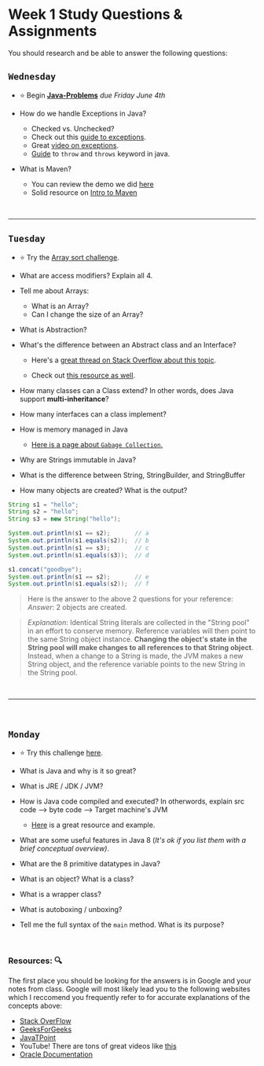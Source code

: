 # Week 1 Study Questions & Assignments
You should research and be able to answer the following questions:

## `Wednesday`
- :star: Begin [**Java-Problems**](https://classroom.github.com/a/DNzxX6Hm) *due Friday June 4th*

- How do we handle Exceptions in Java?
   - Checked vs. Unchecked?  
   - Check out this [guide to exceptions](https://www.protechtraining.com/content/java_fundamentals_tutorial-exceptions).
   - Great [video on exceptions](https://www.youtube.com/watch?v=8WTVLa1Xtsk).
   - [Guide](https://www.geeksforgeeks.org/throw-throws-java/) to `throw` and `throws` keyword in java.

-  What is Maven?
   - You can review the demo we did [here](https://github.com/210517-Enterprise/demos/blob/main/week1/maven.md)
   - Solid resource on [Intro to Maven](https://www.studytonight.com/maven/introduction-to-maven)

<br>

<hr>

## `Tuesday`
- :star: Try the [Array sort challenge](https://github.com/210517-Enterprise/demos/blob/main/week1/FirstJavaProject/src/com/revature/E/arrays/ArrayChallenge.java).

- What are access modifiers? Explain all 4.

- Tell me about Arrays:
   - What is an Array?
   - Can I change the size of an Array?

- What is Abstraction?

- What's the difference between an Abstract class and an Interface?
   - Here's a [great thread on Stack Overflow about this topic](https://stackoverflow.com/questions/479142/when-to-use-an-interface-instead-of-an-abstract-class-and-vice-versa).

   - Check out [this resource as well](https://www.geeksforgeeks.org/difference-between-abstract-class-and-interface-in-java/).

- How many classes can a Class extend? In other words, does Java support **multi-inheritance**?

- How many interfaces can a class implement?

- How is memory managed in Java
   - [Here is a page about `Gabage Collection`.](https://www.geeksforgeeks.org/garbage-collection-java/#:~:text=Garbage%20collector%20is%20best%20example,memory%20by%20destroying%20unreachable%20objects.)

- Why are Strings immutable in Java?

- What is the difference between String, StringBuilder, and StringBuffer 

- How many objects are created? What is the output?
```java
String s1 = "hello";
String s2 = "hello";
String s3 = new String("hello");

System.out.println(s1 == s2);       // a
System.out.println(s1.equals(s2));  // b
System.out.println(s1 == s3);       // c
System.out.println(s1.equals(s3));  // d

s1.concat("goodbye");
System.out.println(s1 == s2);       // e
System.out.println(s1.equals(s2));  // f
```

> Here is the answer to the above 2 questions for your reference: <br>
> *Answer*: 2 objects are created.

> *Explanation*: Identical String literals are collected in the "String pool" in an effort to conserve memory. Reference variables will then point to the same String object instance. **Changing the object's state in the String pool will make changes to all references to that String object**. Instead, when a change to a String is made, the JVM makes a new String object, and the reference variable points to the new String in the String pool.

<br>

<hr>

<br>

## `Monday`

- :star: Try this challenge [here](https://github.com/210517-Enterprise/demos/blob/main/week1/FirstJavaProject/src/com/revature/C/scanner/GradeCalcChallenge.java). 

- What is Java and why is it so great?

- What is JRE / JDK / JVM?
   
- How is Java code compiled and executed? In otherwords, explain src code --> byte code --> Target machine's JVM

   - [Here](https://www.dummies.com/programming/java/what-is-a-java-virtual-machine/#:~:text=Generally%2C%20computers%20don't%20execute,in%20a%20slightly%20different%20way.) is a great resource and example.

- What are some useful features in Java 8 (*It's ok if you list them with a brief conceptual overview)*.

- What are the 8 primitive datatypes in Java?

- What is an object?  What is a class?

- What is a wrapper class?

- What is autoboxing / unboxing?

- Tell me the full syntax of the `main` method. What is its purpose?

<br>

### Resources: :mag:
The first place you should be looking for the answers is in Google and your notes from class. Google will most likely lead you to the following websites which I reccomend you frequently refer to for accurate explanations of the concepts above:

- [Stack OverFlow](https://stackoverflow.com/)
- [GeeksForGeeks](https://www.geeksforgeeks.org/)
- [JavaTPoint](https://www.javatpoint.com/)
- YouTube! There are tons of great videos like [this](https://www.youtube.com/watch?v=tppI4lJDnY4)
- [Oracle Documentation](https://docs.oracle.com/javase/8/docs/)

